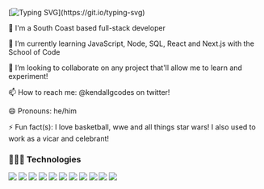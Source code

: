 [![Typing SVG](https://readme-typing-svg.herokuapp.com?lines=Hi%2C+nice+to+meet+you.+I'm+Kendall!)](https://git.io/typing-svg)



:adult: I'm a South Coast based full-stack developer

🌱 I’m currently learning JavaScript, Node, SQL, React and Next.js with the School of Code

👯 I’m looking to collaborate on any project that'll allow me to learn and experiment!

📫 How to reach me: @kendallgcodes on twitter!

😄 Pronouns: he/him

⚡ Fun fact(s): I love basketball, wwe and all things star wars! I also used to work as a vicar and celebrant! 



### 👩🏾‍💻 Technologies

[<img src='https://img.shields.io/badge/React-20232A?style=for-the-badge&logo=react&logoColor=61DAFB'>](<LINK>)
[<img src='https://img.shields.io/badge/HTML5-E34F26?style=for-the-badge&logo=html5&logoColor=white'>](<LINK>)
[<img src='https://img.shields.io/badge/CSS3-1572B6?style=for-the-badge&logo=css3&logoColor=white'>](<LINK>)
[<img src='https://img.shields.io/badge/JavaScript-F7DF1E?style=for-the-badge&logo=javascript&logoColor=black'>](<LINK>)
[<img src='https://img.shields.io/badge/Node.js-43853D?style=for-the-badge&logo=node.js&logoColor=white'>](<LINK>)
[<img src='https://img.shields.io/badge/Express.js-404D59?style=for-the-badge'>](<LINK>)
[<img src='https://img.shields.io/badge/PostgreSQL-316192?style=for-the-badge&logo=postgresql&logoColor=white'>](<LINK>)
[<img src='https://img.shields.io/badge/Netlify-00C7B7?style=for-the-badge&logo=netlify&logoColor=white'>](<LINK>)
[<img src='https://img.shields.io/badge/Jest-323330?style=for-the-badge&logo=Jest&logoColor=white'>](<LINK>)
[<img src='https://img.shields.io/badge/testing%20library-323330?style=for-the-badge&logo=testing-library&logoColor=red'>](<LINK>)
[<img src='https://img.shields.io/badge/Gatsby-663399?style=for-the-badge&logo=gatsby&logoColor=white'>](<LINK>)

